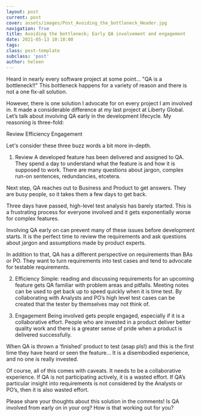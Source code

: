```yaml
---
layout: post
current: post
cover: assets/images/Post_Avoiding_the_bottleneck_Header.jpg
navigation: True
title: Avoiding the bottleneck; Early QA involvement and engagement
date: 2021-05-13 10:18:00
tags:
class: post-template
subclass: 'post'
author: heleen
---
```


Heard in nearly every software project at some point... "QA is a bottleneck!!" This bottleneck happens for a variety of reason and there is not a one fix-all solution.

However, there is one solution I advocate for on every project I am involved in. It made a considerable difference at my last project at Liberty Global. Let’s talk about involving QA early in the development lifecycle. My reasoning is three-fold:

Review
Efficiency
Engagement

Let's consider these three buzz words a bit more in-depth.

1. Review
A developed feature has been delivered and assigned to QA. They spend a day to understand what the feature is and how it is supposed to work. There are many questions about jargon, complex run-on sentences, redundancies, etcetera.

Next step, QA reaches out to Business and Product to get answers. They are busy people, so it takes them a few days to get back.

Three days have passed, high-level test analysis has barely started. This is a frustrating process for everyone involved and it gets exponentially worse for complex features.

Involving QA early on can prevent many of these issues before development starts. It is the perfect time to review the requirements and ask questions about jargon and assumptions made by product experts.

In addition to that, QA has a different perspective on requirements than BAs or PO. They want to turn requirements into test cases and tend to advocate for testable requirements.

2. Efficiency
Simple: reading and discussing requirements for an upcoming feature gets QA familiar with problem areas and pitfalls. Meeting notes can be used to get back up to speed quickly when it is time test. By collaborating with Analysts and PO’s high level test cases can be created that the tester by themselves may not think of.

3. Engagement
Being involved gets people engaged, especially if it is a collaborative effort. People who are invested in a product deliver better quality work and there is a greater sense of pride when a product is delivered successfully.

When QA is thrown a ‘finished’ product to test (asap pls!) and this is the first time they have heard or seen the feature... It is a disembodied experience, and no one is really invested.



Of course, all of this comes with caveats. It needs to be a collaborative experience. If QA is not participating actively, it is a wasted effort. If QA’s particular insight into requirements is not considered by the Analysts or PO’s, then it is also wasted effort.

Please share your thoughts about this solution in the comments! Is QA involved from early on in your org? How is that working out for you?